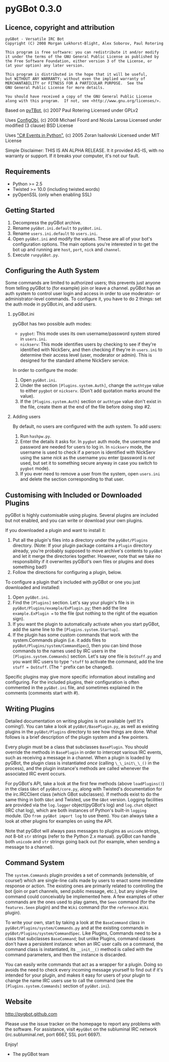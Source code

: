 pyGBot 0.3.0
============

Licence, copyright and attribution
----------------------------------
    pyGBot - Versatile IRC Bot
    Copyright (C) 2008 Morgan Lokhorst-Blight, Alex Soborov, Paul Rotering

    This program is free software: you can redistribute it and/or modify
    it under the terms of the GNU General Public License as published by
    the Free Software Foundation, either version 3 of the License, or
    (at your option) any later version.

    This program is distributed in the hope that it will be useful,
    but WITHOUT ANY WARRANTY; without even the implied warranty of
    MERCHANTABILITY or FITNESS FOR A PARTICULAR PURPOSE.  See the
    GNU General Public License for more details.

    You should have received a copy of the GNU General Public License
    along with this program.  If not, see <http://www.gnu.org/licenses/>.


Based on [pyTBot](http://www.ircpoker.com),
(c) 2007 Paul Rotering
Licensed under GPLv2

Uses [ConfigObj](http://www.voidspace.org.uk/python/configobj.html),
(c) 2008 Michael Foord and Nicola Larosa
Licensed under modified (3 clause) BSD License

Uses ["C# Events in Python"](http://aspn.activestate.com/ASPN/Cookbook/Python/Recipe/410686),
(c) 2005 Zoran Isailovski
Licensed under MIT License

Simple Disclaimer:
THIS IS AN ALPHA RELEASE. It it provided AS-IS, with no warranty or support.
If it breaks your computer, it's not our fault.

Requirements
------------
* Python >= 2.5
* Twisted >= 10.0 (including twisted.words)
* pyOpenSSL (only when enabling SSL)

Getting Started
---------------
1. Decompress the pyGBot archive.
2. Rename `pyGBot.ini.default` to `pyGBot.ini`.
3. Rename `users.ini.default` to `users.ini`.
4. Open `pyGBot.ini` and modify the values. These are all of your bot's
configuration options. The main options you're interested in to get the bot up
and running are `host`, `port`, `nick` and `channel`.
5. Execute `runpyGBot.py`.

Configuring the Auth System
---------------------------
Some commands are limited to authorized users; this prevents just anyone from
telling pyGBot to (for example) join or leave a channel. pyGBot has an auth
system to control user login and access in order to use moderator- or
administrator-level commands. To configure it, you have to do 2 things: set the
auth mode in pyGBot.ini, and add users.

1.  pyGBot.ini

    pyGBot has two possible auth modes:
    
    *   `pygbot`: This mode uses its own username/password system stored in
        `users.ini`.
    *   `nickserv`: This mode identifies users by checking to see if they're
        identified with NickServ, and then checking if they're in `users.ini`
        to determine their access level (user, moderator or admin). This is
        designed for the standard atheme NickServ service.
    
    In order to configure the mode:
    
    1.  Open `pyGBot.ini`.
    2.  Under the section `[Plugins.system.Auth]`, change the `authtype` value
        to either `pygbot` or `nickserv`. (Don't add quotation marks around the
        value).
    3.  If the `[Plugins.system.Auth]` section or `authtype` value don't exist
        in the file, create them at the end of the file before doing step #2.

2.  Adding users
    
    By default, no users are configured with the auth system. To add users:
    
    1.  Run `hashpw.py`.
    2.  Enter the details it asks for. In `pygbot` auth mode, the username and
        password are needed for users to log in. In `nickserv` mode, the
        username is used to check if a person is identified with NickServ using
        the same _nick_ as the username you enter (password is _not_ used, but
        set it to something secure anyway in case you switch to `pygbot` mode).
    3.  If you ever need to remove a user from the system, open `users.ini` and
        delete the section corresponding to that user.

Customising with Included or Downloaded Plugins
-----------------------------------------------
pyGBot is highly customisable using plugins. Several plugins are included but
not enabled, and you can write or download your own plugins.

If you downloaded a plugin and want to install it:

1.  Put all the plugin's files into a directory under the `pyGBot/Plugins` 
    directory. (Note: If your plugin package contains a `Plugin` directory
    already, you're probably supposed to move archive's contents to `pyGBot`
    and let it merge the directories together. However, note that we take no
    responsibility if it overwrites pyGBot's own files or plugins and does
    something bad!)
2.  Follow the directions for configuring a plugin, below.

To configure a plugin that's included with pyGBot or one you just downloaded
and installed:

1.  Open `pyGBot.ini`.
2.  Find the `[Plugins]` section. Let's say your plugin's file is in
    `pyGBot/Plugins/example/ExPlugin.py`; then add the line `example.ExPlugin =`
    to the file (put nothing to the right of the equation sign).
3.  If you want the plugin to automatically activate when you start pyGBot, add
    the same line to the `[Plugins.system.Startup]`.
4.  If the plugin has some custom commands that work with the system.Commands
    plugin (i.e. it adds files to `pyGBot/Plugins/system/CommandSpec`), then
    you can bind those commands to the names used by IRC users in the
    `[Plugins.system.Commands]` section. Let's say one file is `DoStuff.py`
    and you want IRC users to type `^stuff` to activate the command, add the
    line `stuff = DoStuff`. (The `^` prefix can be changed).

Specific plugins may give more specific information about installing and
configuring. For the included plugins, their configuration is often commented
in the `pyGBot.ini` file, and sometimes explained in the comments (comments
start with #).

Writing Plugins
---------------
Detailed documentation on writing plugins is not available (yet! It's coming!).
You can take a look at `pyGBot/BasePlugin.py`, as well as existing plugins in
the `pyGBot/Plugins` directory to see how things are done. What follows is a
brief description of the plugin system and a few pointers.

Every plugin must be a class that subclasses `BasePlugin`. You should override
the methods in `BasePlugin` in order to intercept various IRC events, such as
receiving a message in a channel. When a plugin is loaded by pyGBot, the plugin
class is instantiated _once_ (calling `\_\_init\_\_()` in the process), and the
plugin instance's methods are called whenever the associated IRC event occurs.

For pyGBot's API, take a look at the first few methods (above `loadPlugins()`) 
in the class `GBot` of `pyGBot/core.py`, along with Twisted's documentation for
the irc.IRCClient class (which GBot subclasses). If methods exist to do the
same thing in both `GBot` and Twisted, use the `GBot` version. Logging 
facilities are provided via the `log.logger` object(pyGBot's log) and `log.chat`
object (IRC chat log), which are both instances of Python's built-in `logging`
module. (Do `from pyGBot import log` to use them). You can always take a look
at other plugins for examples on using the API.

Note that pyGBot will always pass messages to plugins as `unicode` strings,
_not_ 8-bit `str` strings (refer to the Python 2.x manual). pyGBot can handle
both `unicode` and `str` strings going back out (for example, when sending
a message to a channel).

Command System
--------------
The `system.Commands` plugin provides a set of commands (extensible, of course!)
which are single-line calls made by users to enact some immediate response or
action. The existing ones are primarily related to controlling the bot (join or
part channels, send public message, etc.), but any single-line command could
conceivably be implemented here. A few examples of other commands are the ones
used to play games, the `Seen` command (for the `features.Seen` plugin) and the
`Wiki` command (for the `reference.Wiki` plugin).

To write your own, start by taking a look at the `BaseCommand` class in
`pyGBot/Plugins/system/Commands.py` and at the existing commands in
`pyGBot/Plugins/system/CommandSpec`. Like Plugins, Commands need to be a class
that subclasses `BaseCommand`; but unlike Plugins, command classes don't have a
persistent instance: when an IRC user calls on a command, the command class
is instantiated, its `__init__()` method is called with the command parameters,
and then the instance is discarded.

You can easily write commands that act as a wrapper for a plugin. Doing so
avoids the need to check every incoming message yourself to find out if it's
intended for your plugin, and makes it easy for users of your plugin to change
the name IRC users use to call the command (see the `[Plugins.system.Commands]`
section of `pyGBot.ini`).

Website
--------
http://pygbot.github.com

Please use the issue tracker on the homepage to report any problems with the
software. For assistance, visit `#pyGBot` on the subluminal IRC network 
(irc.subluminal.net, port 6667, SSL port 6697).

Enjoy!
- The pyGBot team
